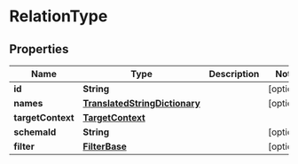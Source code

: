 
# RelationType

## Properties
Name | Type | Description | Notes
------------ | ------------- | ------------- | -------------
**id** | **String** |  |  [optional]
**names** | [**TranslatedStringDictionary**](TranslatedStringDictionary.md) |  |  [optional]
**targetContext** | [**TargetContext**](TargetContext.md) |  | 
**schemaId** | **String** |  |  [optional]
**filter** | [**FilterBase**](FilterBase.md) |  |  [optional]



